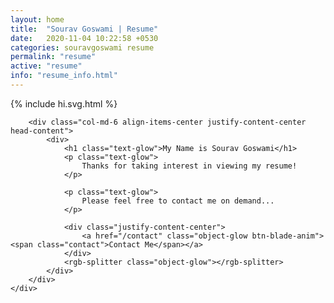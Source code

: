 ```yaml
---
layout: home
title:  "Sourav Goswami | Resume"
date:   2020-11-04 10:22:58 +0530
categories: souravgoswami resume
permalink: "resume"
active: "resume"
info: "resume_info.html"
---
```


<div class="main">
	<div class="row">
		<div class="col-md-6 div-dp">
			<div class="div-dp-container">
				{% include hi.svg.html %}
			</div>
		</div>

		<div class="col-md-6 align-items-center justify-content-center head-content">
			<div>
				<h1 class="text-glow">My Name is Sourav Goswami</h1>
				<p class="text-glow">
					Thanks for taking interest in viewing my resume!
				</p>

				<p class="text-glow">
					Please feel free to contact me on demand...
				</p>

				<div class="justify-content-center">
					<a href="/contact" class="object-glow btn-blade-anim"><span class="contact">Contact Me</span></a>
				</div>
				<rgb-splitter class="object-glow"></rgb-splitter>
			</div>
		</div>
	</div>
</div>
